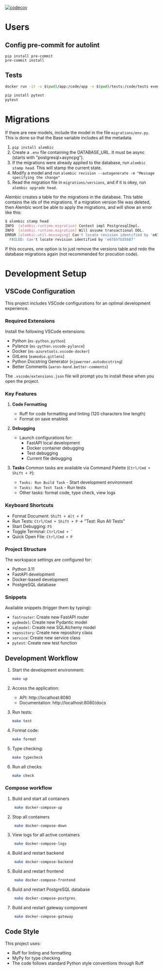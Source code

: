 [![codecov](https://codecov.io/gh/EvenTITO/backend/graph/badge.svg?token=8HYPP8CZJ6)](https://codecov.io/gh/EvenTITO/backend)

# Users

## Config pre-commit for autolint
```
pip install pre-commit
pre-commit install
```

## Tests
```bash
docker run -it -v $(pwd)/app:/code/app -v $(pwd)/tests:/code/tests eventito:latest bash
```

```bash
pip install pytest
pytest
```


# Migrations

If there are new models, include the model in the file `migrations/env.py`. This is done so that the Base variable includes all the metadata.

1. `pip install alembic`
2. Create a `.env` file containing the DATABASE_URL. It must be async (starts with "postgresql+asyncpg").
3. If the migrations were already applied to the database, run `alembic stamp head`. This will stamp the current state.
4. Modify a model and run  `alembic revision --autogenerate -m "Message specifying the change"`
5. Read the migration file in `migrations/versions`, and if it is okey, run `alembic upgrade head`.


Alembic creates a table for the migrations in the database. This table contains the ids of the migrations. If a migration version file was deleted, then Alembic wont be able to apply the migrations, and will show an error like this:

```bash
$ alembic stamp head
INFO  [alembic.runtime.migration] Context impl PostgresqlImpl.
INFO  [alembic.runtime.migration] Will assume transactional DDL.
ERROR [alembic.util.messaging] Can't locate revision identified by 'e67b5fb35b87'
  FAILED: Can't locate revision identified by 'e67b5fb35b87'
```

If this occures, one option is to just remove the versions table and redo the database migrations again (not recommended for procution code).

# Development Setup

## VSCode Configuration
This project includes VSCode configurations for an optimal development experience.

### Required Extensions
Install the following VSCode extensions:
- Python (`ms-python.python`)
- Pylance (`ms-python.vscode-pylance`)
- Docker (`ms-azuretools.vscode-docker`)
- GitLens (`eamodio.gitlens`)
- Python Docstring Generator (`njpwerner.autodocstring`)
- Better Comments (`aaron-bond.better-comments`)

The `.vscode/extensions.json` file will prompt you to install these when you open the project.

### Key Features
1. **Code Formatting**
   - Ruff for code formatting and linting (120 characters line length)
   - Format on save enabled

2. **Debugging**
   - Launch configurations for:
     - FastAPI local development
     - Docker container debugging
     - Test debugging
     - Current file debugging

3. **Tasks**
   Common tasks are available via Command Palette (`Ctrl/Cmd + Shift + P`):
   - `Tasks: Run Build Task` - Start development environment
   - `Tasks: Run Test Task` - Run tests
   - Other tasks: format code, type check, view logs

### Keyboard Shortcuts
- Format Document: `Shift + Alt + F`
- Run Tests: `Ctrl/Cmd + Shift + P` -> "Test: Run All Tests"
- Start Debugging: `F5`
- Toggle Terminal: `` Ctrl/Cmd + ` ``
- Quick Open File: `Ctrl/Cmd + P`

### Project Structure
The workspace settings are configured for:
- Python 3.11
- FastAPI development
- Docker-based development
- PostgreSQL database

### Snippets
Available snippets (trigger them by typing):
- `fastrouter`: Create new FastAPI router
- `pydmodel`: Create new Pydantic model
- `sqlmodel`: Create new SQLAlchemy model
- `repository`: Create new repository class
- `service`: Create new service class
- `pytest`: Create new test function

## Development Workflow
1. Start the development environment:
   ```bash
   make up
   ```

2. Access the application:
   - API: http://localhost:8080
   - Documentation: http://localhost:8080/docs

3. Run tests:
   ```bash
   make test
   ```

4. Format code:
   ```bash
   make format
   ```

5. Type checking:
   ```bash
   make typecheck
   ```

6. Run all checks:
   ```bash
   make check
   ```
### Compose workflow
1. Build and start all containers
   ```bash
    make docker-compose-up
   ```
2. Stop all containers
   ```bash
    make docker-compose-down
   ```
3. View logs for all active containers
   ```bash
    make docker-compose-logs
   ```
4. Build and restart backend
   ```bash
    make docker-compose-backend
   ```
5. Build and restart frontend
   ```bash
    make docker-compose-frontend
   ```
6. Build and restart PostgreSQL database
   ```bash
    make docker-compose-postgres
    ```
7. Build and restart gateway component
   ```bash
    make docker-compose-gateway
    ```
## Code Style

This project uses:
- Ruff for linting and formatting
- MyPy for type checking
- The code follows standard Python style conventions through Ruff
